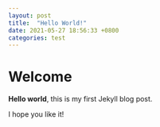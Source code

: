 ```yaml
---
layout: post
title:  "Hello World!"
date: 2021-05-27 18:56:33 +0800
categories: test
---
```


# Welcome

**Hello world**, this is my first Jekyll blog post.

I hope you like it!
